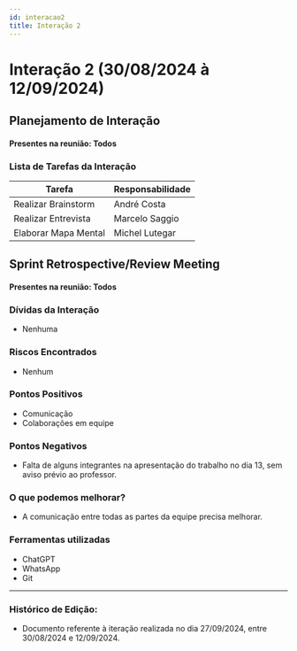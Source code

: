 ```yaml
---
id: interacao2
title: Interação 2
---
```


# Interação 2 (30/08/2024 à 12/09/2024)


## Planejamento de Interação
#### Presentes na reunião: Todos

###  Lista de Tarefas da Interação

|Tarefa|Responsabilidade|
|---|----|
| Realizar Brainstorm| André Costa|
| Realizar Entrevista| Marcelo Saggio|
| Elaborar Mapa Mental| Michel Lutegar|

## Sprint Retrospective/Review Meeting

#### Presentes na reunião: Todos

### Dívidas da Interação
- Nenhuma

### Riscos Encontrados
- Nenhum

### Pontos Positivos
- Comunicação
- Colaborações em equipe

### Pontos Negativos
- Falta de alguns integrantes na apresentação do trabalho no dia 13, sem aviso prévio ao professor.

### O que podemos melhorar?
- A comunicação entre todas as partes da equipe precisa melhorar.

### Ferramentas utilizadas
- ChatGPT
- WhatsApp
- Git

---

### Histórico de Edição:
- Documento referente à iteração realizada no dia 27/09/2024, entre 30/08/2024 e 12/09/2024.
